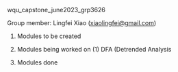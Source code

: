 wqu_capstone_june2023_grp3626

Group member: Lingfei Xiao (xiaolingfei@gmail.com)

1. Modules to be created


2. Modules being worked on
   (1) DFA (Detrended Analysis
3. Modules done
